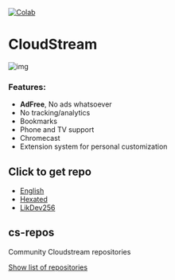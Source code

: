 [![Colab](https://camo.githubusercontent.com/96889048f8a9014fdeba2a891f97150c6aac6e723f5190236b10215a97ed41f3/68747470733a2f2f636f6c61622e72657365617263682e676f6f676c652e636f6d2f6173736574732f636f6c61622d62616467652e737667)](https://colab.research.google.com/github/Private-Detective/CloudStream/blob/main/XL8R.ipynb)
# **CloudStream**

![img](https://static.miraheze.org/cloudstreamwiki/a/a1/Stable_logo.svg)

### Features:
+ **AdFree**, No ads whatsoever
+ No tracking/analytics
+ Bookmarks
+ Phone and TV support
+ Chromecast
+ Extension system for personal customization

## Click to get repo
+ [English](https://raw.githubusercontent.com/Private-Detective/CloudStream/refs/heads/main/English.json)
+ [Hexated](https://raw.githubusercontent.com/Private-Detective/CloudStream/refs/heads/main/Hexated.json)
+ [LikDev256](https://raw.githubusercontent.com/Private-Detective/CloudStream/refs/heads/main/LikDev256.json)

## cs-repos
Community Cloudstream repositories

[Show list of repositories](https://rentry.org/cs3-repos)
